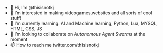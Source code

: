 - 👋 Hi, I’m @thisisnotkj
- 👀 I’m interested in making videogames,websites and all sorts of cool stuff!
- 🌱 I’m currently learning: AI and Machine learning, Python, Lua, MYSQL, HTML, CSS, JS
- 💞️ I’m looking to collaborate on *Autonomous Agent Swarms* at the moment
- 📫 How to reach me twitter.com/thisisnotkj

<!---
thisisnotkj/thisisnotkj is a ✨ special ✨ repository because its `README.md` (this file) appears on your GitHub profile.
You can click the Preview link to take a look at your changes.
--->
